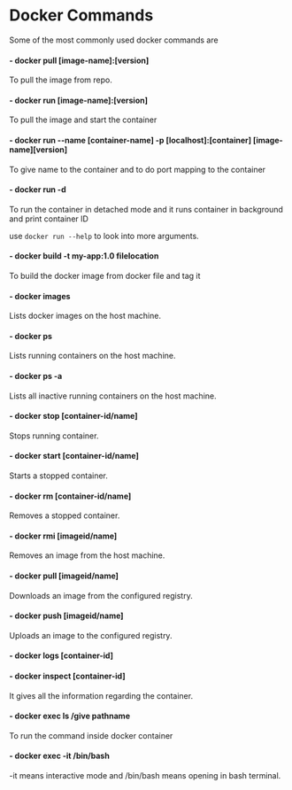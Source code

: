 # Docker Commands

Some of the most commonly used docker commands are 

#### - docker pull [image-name]:[version]

To pull the image from repo.

#### - docker run [image-name]:[version]

To pull the image and start the container

#### - docker run --name [container-name] -p [localhost]:[container] [image-name][version]

To give name to the container and to do port mapping to the container

#### - docker run -d 

To run the container in detached mode and it runs container in background and print container ID

use `docker run --help` to look into more arguments.

#### - docker build -t my-app:1.0 filelocation

To build the docker image from docker file and tag it 

#### - docker images

Lists docker images on the host machine.

#### - docker ps

Lists running containers on the host machine.

#### - docker ps -a

Lists all inactive running containers on the host machine.

#### - docker stop [container-id/name]

Stops running container.

#### - docker start [container-id/name]

Starts a stopped container.

#### - docker rm [container-id/name]

Removes a stopped container.

#### - docker rmi [imageid/name]

Removes an image from the host machine.

#### - docker pull [imageid/name]
 
Downloads an image from the configured registry.

#### - docker push [imageid/name]

Uploads an image to the configured registry.

#### - docker logs [container-id]

#### - docker inspect [container-id]

It gives all the information regarding the container.

#### - docker exec <container-id> ls /give pathname

To run the command inside docker container

#### - docker exec -it <container-id>  /bin/bash

-it means interactive mode and /bin/bash means opening in bash terminal.


